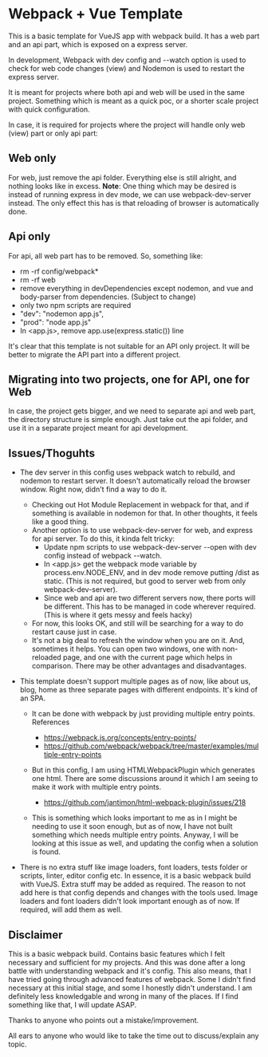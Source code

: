 # Webpack + Vue Template

This is a basic template for VueJS app with webpack build. It has a web part and an api part, which is exposed on a express server.

In development, Webpack with dev config and --watch option is used to check for web code changes (view) and Nodemon is used to restart the express server.

It is meant for projects where both api and web will be used in the same project. Something which is meant as a quick poc, or a shorter scale project with quick configuration.

In case, it is required for projects where the project will handle only web (view) part or only api part:

## Web only
For web, just remove the api folder. Everything else is still alright, and nothing looks like in excess.
**Note**: One thing which may be desired is instead of running express in dev mode, we can use webpack-dev-server instead. The only effect this has is that reloading of browser is automatically done.

## Api only
For api, all web part has to be removed. So, something like:
- rm -rf config/webpack*
- rm -rf web
- remove everything in devDependencies except nodemon, and vue and body-parser from dependencies. (Subject to change)
- only two npm scripts are required
 - "dev": "nodemon app.js",
 - "prod": "node app.js"
- In <app.js>, remove app.use(express.static()) line

It's clear that this template is not suitable for an API only project.
It will be better to migrate the API part into a different project.

## Migrating into two projects, one for API, one for Web
In case, the project gets bigger, and we need to separate api and web part, the directory structure is simple enough. Just take out the api folder, and use it in a separate project meant for api development.

## Issues/Thoguhts
- The dev server in this config uses webpack watch to rebuild, and nodemon to restart server. It doesn't automatically reload the browser window. Right now, didn't find a way to do it.
  - Checking out Hot Module Replacement in webpack for that, and if something is available in nodemon for that. In other thoughts, it feels like a good thing.
  - Another option is to use webpack-dev-server for web, and express for api server. To do this, it kinda felt tricky:
    - Update npm scripts to use webpack-dev-server --open with dev config instead of webpack --watch.
    - In <app.js> get the webpack mode variable by process.env.NODE_ENV, and in dev mode remove putting /dist as static. (This is not required, but good to server web from only webpack-dev-server).
    - Since web and api are two different servers now, there ports will be different. This has to be managed in code wherever required. (This is where it gets messy and feels hacky)
  - For now, this looks OK, and still will be searching for a way to do restart cause just in case.
  - It's not a big deal to refresh the window when you are on it. And, sometimes it helps. You can open two windows, one with non-reloaded page, and one with the current page which helps in comparison. There may be other advantages and disadvantages.

- This template doesn't support multiple pages as of now, like about us, blog, home as three separate pages with different endpoints. It's kind of an SPA.
  - It can be done with webpack by just providing multiple entry points. References
    - https://webpack.js.org/concepts/entry-points/
    - https://github.com/webpack/webpack/tree/master/examples/multiple-entry-points

  - But in this config, I am using HTMLWebpackPlugin which generates one html. There are some discussions around it which I am seeing to make it work with multiple entry points.
    - https://github.com/jantimon/html-webpack-plugin/issues/218

  - This is something which looks important to me as in I might be needing to use it soon enough, but as of now, I have not built something which needs multiple entry points. Anyway, I will be looking at this issue as well, and updating the config when a solution is found.

- There is no extra stuff like image loaders, font loaders, tests folder or scripts, linter, editor config etc. In essence, it is a basic webpack build with VueJS. Extra stuff may be added as required. The reason to not add here is that config depends and changes with the tools used. Image loaders and font loaders didn't look important enough as of now. If required, will add them as well.

## Disclaimer
This is a basic webpack build. Contains basic features which I felt necessary and sufficient for my projects. And this was done after a long battle with understanding webpack and it's config. This also means, that I have tried going through advanced features of webpack. Some I didn't find necessary at this initial stage, and some I honestly didn't understand. I am definitely less knowledgable and wrong in many of the places. If I find something like that, I will update ASAP.

Thanks to anyone who points out a mistake/improvement.

All ears to anyone who would like to take the time out to discuss/explain any topic.
